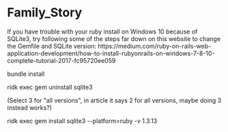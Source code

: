# Family_Story

<p> 
If you have trouble with your ruby install on Windows 10 because of SQLite3, try following some of the steps far down on this website to change the Gemfile and SQLite version: https://medium.com/ruby-on-rails-web-application-development/how-to-install-rubyonrails-on-windows-7-8-10-complete-tutorial-2017-fc95720ee059


bundle install


ridk exec gem uninstall sqlite3

(Select 3 for "all versions", in article it says 2 for all versions, maybe doing 3 instead works?)


ridk exec gem install sqlite3 --platform=ruby -v 1.3.13
</p>
